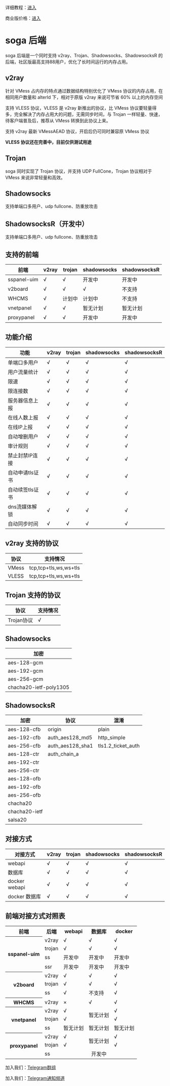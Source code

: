 详细教程：[进入](https://doc.sprov.xyz)

商业版价格：[进入](https://doc.sprov.xyz/future/get-license-code)

# soga 后端
soga 后端是一个同时支持 v2ray、Trojan、Shadowsocks、ShadowsocksR 的后端，社区版最高支持88用户，优化了长时间运行的内存占用。

## v2ray
针对 VMess 占内存的特点通过数据结构特别优化了 VMess 协议的内存占用，在相同用户数量和 alterId 下，相对于原版 v2ray 来说可节省 60% 以上的内存空间

支持 VLESS 协议，VLESS 是 v2ray 新推出的协议，比 VMess 协议要轻量得多，完全解决了内存占用大的问题，无需同步时间，与 Trojan 一样轻量、快速，待客户端普及后，推荐从 VMess 转换到此协议上来。

支持 v2ray 最新 VMessAEAD 协议，开启后仍可同时兼容原 VMess 协议

**VLESS 协议还在完善中，目前仅供测试用途**

## Trojan
soga 同时实现了 Trojan 协议，并支持 UDP FullCone，Trojan 协议相对于 VMess 来说非常轻量和高效。

## Shadowsocks
支持单端口多用户、udp fullcone、防重放攻击

## ShadowsocksR（开发中）
支持单端口多用户、udp fullcone、防重放攻击

## 支持的前端
|前端              |v2ray              |trojan           |shadowsocks           |shadowsocksR           |
|------------------|------------------|------------------|------------------|------------------|
|sspanel-uim	   |√                 |√                 |开发中                 |开发中                 |
|v2board	   |√                 |√                 |√                 |不支持                 |
|WHCMS             |√             |计划中            |计划中            |不支持                 |
|vnetpanel         |√                 |√                 |暂无计划                 |暂无计划                 |
|proxypanel         |√                 |√                 |开发中                 |开发中                 |


## 功能介绍
|功能              |v2ray              |trojan           |shadowsocks           |shadowsocksR           |
|------------------|------------------|------------------|------------------|------------------|
|单端口多用户	   |√                 |√                 |√                 |√                 |
|用户流量统计	   |√                 |√                 |√                 |√                 |
|限速              |√                 |√                 |√                 |√                 |
|限连接数           |√                 |√                |√                 |√                 |
|服务器信息上报      |√                |√                 |√                 |√                 |
|在线人数上报        |√                |√                 |√                 |√                 |
|在线IP上报         |√                 |√                 |√                 |√                 |
|自动增删用户       |√                 |√                  |√                 |√                 |
|审计规则           |√                 |√                 |√                 |√                 |
|禁止封禁IP连接      |√                |√                 |√                 |√                 |
|自动申请tls证书     |√                 |√                 |√                 |√                 |
|自动续签tls证书     |√                 |√                 |√                 |√                 |
|dns流媒体解锁       |√                 |√                 |√                 |√                 |
|自动同步时间        |√                 |√                 |√                 |√                 |

## v2ray 支持的协议
|协议              |支持情况           |
|----------------- |------------------|
|VMess             |tcp,tcp+tls,ws,ws+tls                 |
|VLESS             |tcp,tcp+tls,ws,ws+tls                 |

## Trojan 支持的协议
|协议              |支持情况           |
|----------------- |------------------|
|Trojan协议         |√                 |

## Shadowsocks
|加密              |
|----------------- |
|aes-128-gcm   |
|aes-192-gcm   |
|aes-256-gcm   |
|chacha20-ietf-poly1305|

## ShadowsocksR
|加密              |协议           |混淆           |
|----------------- |------------------|------------------|
|aes-128-cfb   |origin                 |plain|
|aes-192-cfb   |auth_aes128_md5        |http_simple|
|aes-256-cfb   |auth_aes128_sha1       |tls1.2_ticket_auth    |
|aes-128-ctr   |auth_chain_a           |    |
|aes-192-ctr   |                 |    |
|aes-256-ctr   |                 |    |
|aes-128-ofb   |                 |    |
|aes-192-ofb   |                 |    |
|aes-256-ofb   |                 |    |
|chacha20      |                 |    |
|chacha20-ietf |                 |    |
|salsa20       |                 |    |


## 对接方式
|对接方式           |v2ray             |trojan           |shadowsocks           |shadowsocksR           |
|------------------|------------------|------------------|------------------|------------------|
|webapi     	   |√                 |√                 |√                 |√                 |
|数据库   	        |√                 |√                 |√                 |√                 |
|docker webapi     |√                 |√                 |√                 |√                 |
|docker 数据库     |√                 |√                 |√                 |√                 |

## 前端对接方式对照表
<table>
    <tr>
        <th>前端</th>
        <th>后端</th>
        <th>webapi</th>
        <th>数据库</th>
        <th>docker</th>
    </tr>
    <tr>
        <th rowspan="4">sspanel-uim</th>
        <td>v2ray</td>
        <td>√</td>
        <td>√</td>
        <td>√</td>
    </tr>
    <tr>
        <td>trojan</td>
        <td>√</td>
        <td>√</td>
        <td>√</td>
    </tr>
    <tr>
        <td>ss</td>
        <td>开发中</td>
        <td>开发中</td>
        <td>开发中</td>
    </tr>
    <tr>
        <td>ssr</td>
        <td>开发中</td>
        <td>开发中</td>
        <td>开发中</td>
    </tr>
    <tr>
        <th rowspan="3">v2board</th>
        <td>v2ray</td>
        <td>√</td>
        <td>√</td>
        <td>√</td>
    </tr>
    <tr>
        <td>trojan</td>
        <td>√</td>
        <td>√</td>
        <td>√</td>
    </tr>
    <tr>
        <td>ss</td>
        <td>√</td>
        <td>不支持</td>
        <td>√</td>
    </tr>
    <tr>
        <th rowspan="1">WHCMS</th>
        <td>v2ray</td>
        <td>×</td>
        <td>√</td>
        <td>√</td>
    </tr>
    <tr>
        <th rowspan="3">vnetpanel</th>
        <td>v2ray</td>
        <td>√</td>
        <td rowspan="2" align="center">暂无计划</td>
        <td>√</td>
    </tr>
    <tr>
        <td>trojan</td>
        <td>√</td>
        <td>√</td>
    </tr>
    <tr>
        <td>ss</td>
        <td>暂无计划</td>
        <td>暂无计划</td>
        <td>暂无计划</td>
    </tr>
    <tr>
        <th rowspan="3">proxypanel</th>
        <td>v2ray</td>
        <td>√</td>
        <td rowspan="2" align="center">暂无计划</td>
        <td>√</td>
    </tr>
    <tr>
        <td>trojan</td>
        <td>√</td>
        <td>√</td>
    </tr>
    <tr>
        <td>ss</td>
        <td colspan="3" align="center">开发中</td>
    </tr>
</table>

加入我们：[Telegram群组](https://t.me/soga_v2ray)

加入我们：[Telegram通知频道](https://t.me/sogav2ray)
